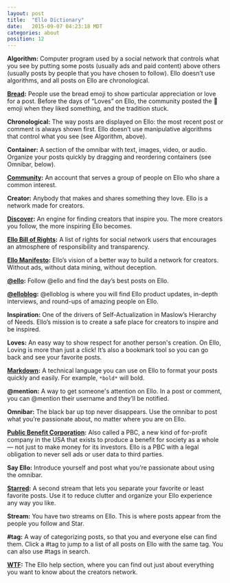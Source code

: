 ```yaml
---
layout: post
title:  "Ello Dictionary"
date:   2015-09-07 04:23:18 MDT
categories: about
position: 12
---
```


**Algorithm:** Computer program used by a social network that controls what you see by putting some posts (usually ads and paid content) above others (usually posts by people that you have chosen to follow). Ello doesn’t use algorithms, and all posts on Ello are chronological.

**[Bread](https://ello.co/wtf/resources/bread/):** People use the bread emoji to show particular appreciation or love for a post. Before the days of “Loves” on Ello, the community posted the :bread: emoji when they liked something, and the tradition stuck.

**Chronological:** The way posts are displayed on Ello: the most recent post or comment is always shown first. Ello doesn’t use manipulative algorithms that control what you see (see Algorithm, above).

**Container:** A section of the omnibar with text, images, video, or audio. Organize your posts quickly by dragging and reordering containers (see Omnibar, below).

**[Community](https://ello.co/wtf/resources/community-directory/):** An account that serves a group of people on Ello who share a common interest.

**Creator:** Anybody that makes and shares something they love. Ello is a network made for creators.

**[Discover](https://ello.co/discover/):** An engine for finding creators that inspire you. The more creators you follow, the more inspiring Ello becomes.

**[Ello Bill of Rights](https://bill-of-rights.ello.co/):** A list of rights for social network users that encourages an atmosphere of responsibility and transparency.

**[Ello Manifesto](https://ello.co/wtf/about/ello-manifesto/):** Ello’s vision of a better way to build a network for creators. Without ads, without data mining, without deception. 

**[@ello](https://ello.co/ello):** Follow @ello and find the day’s best posts on Ello.

**[@elloblog](https://ello.co/elloblog):** @elloblog is where you will find Ello product updates, in-depth interviews, and round-ups of amazing people on Ello.

**Inspiration:** One of the drivers of Self-Actualization in Maslow’s Hierarchy of Needs. Ello’s mission is to create a safe place for creators to inspire and be inspired.

**Loves:** An easy way to show respect for another person's creation. On Ello, Loving is more than just a click! It’s also a bookmark tool so you can go back and see your favorite posts.

**[Markdown](https://ello.co/wtf/help/text-formatting/):** A technical language you can use on Ello to format your posts quickly and easily. For example, `*bold*` will bold.

**@mention:** A way to get someone's attention on Ello. In a post or comment, you can @mention their username and they’ll be notified. 

**Omnibar:** The black bar up top never disappears. Use the omnibar to post what you’re passionate about, no matter where you are on Ello.

**[Public Benefit Corporation](https://ello.co/wtf/about/pbc/):** Also called a PBC, a new kind of for-profit company in the USA that exists to produce a benefit for society as a whole — not just to make money for its investors. Ello is a PBC with a legal obligation to never sell ads or user data to third parties.

**Say Ello:** Introduce yourself and post what you’re passionate about using the omnibar.

**[Starred](https://ello.co/starred):** A second stream that lets you separate your favorite or least favorite posts. Use it to reduce clutter and organize your Ello experience any way you like.

**Stream:** You have two streams on Ello. This is where posts appear from the people you follow and Star.

**#tag:** A way of categorizing posts, so that you and everyone else can find them. Click a #tag to jump to a list of all posts on Ello with the same tag. You can also use #tags in search. 

**[WTF](https://ello.co/wtf/):** The Ello help section, where you can find out just about everything you want to know about the creators network. 
